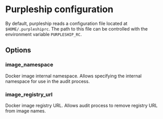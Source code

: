 # Purpleship configuration

By default, purpleship reads a configuration file located at `$HOME/.purpleshiprc`.
The path to this file can be controlled with the environment variable `PURPLESHIP_RC`.

## Options
### image_namespace
Docker image internal namespace.
Allows specifying the internal namespace for use in the audit process.

### image_registry_url
Docker image registry URL.
Allows audit process to remove registry URL from image names.